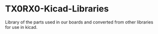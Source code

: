 TX0RX0-Kicad-Libraries
======================

Library of the parts used in our boards and converted from other libraries for use in kicad.
